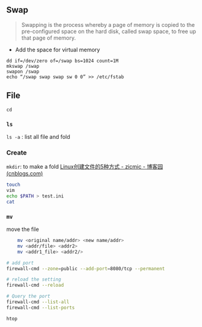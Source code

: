 
## Swap
> Swapping is the process whereby a page of memory is copied to the pre-configured space on the hard disk, called swap space, to free up that page of memory.

- Add the space for virtual memory
```shell
dd if=/dev/zero of=/swap bs=1024 count=1M  
mkswap /swap  
swapon /swap  
echo “/swap swap swap sw 0 0” >> /etc/fstab
```



## File
`cd`
### `ls`
`ls -a` : list all file and fold

### Create
`mkdir`: to make a fold
[Linux创建文件的5种方式 - zicmic - 博客园 (cnblogs.com)](https://www.cnblogs.com/zicmic/p/13097089.html)
```bash
touch
vim
echo $PATH > test.ini
cat 
```
### `mv`  
move the file
```bash
	mv <original name/addr> <new name/addr>
	mv <addr/file> <addr2>
	mv <addr1_file> <addr2/>
```

```bash
# add port  
firewall-cmd --zone=public --add-port=8080/tcp --permanent  

# reload the setting
firewall-cmd --reload

# Query the port
firewall-cmd --list-all  
firewall-cmd --list-ports
```


`htop`

